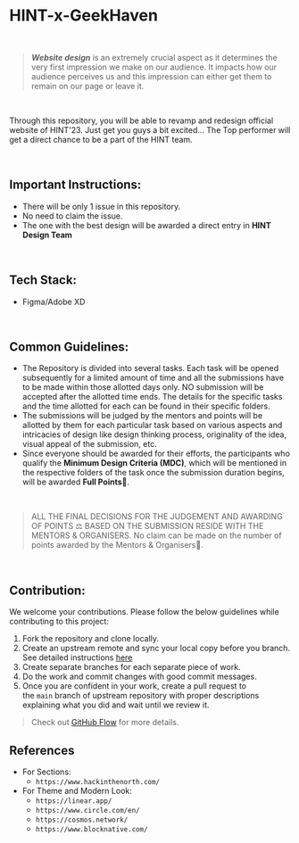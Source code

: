 # HINT-x-GeekHaven

</br>

> ***Website design*** is an extremely crucial aspect as it determines the very first impression we make on our audience. It impacts how our audience perceives us and this impression can either get them to remain on our page or leave it. 

</br>

Through this repository, you will be able to revamp and redesign official website of HINT'23.
Just get you guys a bit excited... The Top performer will get a direct chance to be a part of the HINT team.

</br>

## Important Instructions:

- There will be only 1 issue in this repository.
- No need to claim the issue.
- The one with the best design will be awarded a direct entry in **HINT Design Team**

</br>

## Tech Stack:

- Figma/Adobe XD

</br>

## Common Guidelines:

- The Repository is divided into several tasks. Each task will be opened subsequently for a limited amount of time and all the submissions have to be made within those allotted days only. NO submission will be accepted after the allotted time ends. The details for the specific tasks and the time allotted for each can be found in their specific folders.
- The submissions will be judged by the mentors and points will be allotted by them for each particular task based on various aspects and intricacies of design like design thinking process, originality of the idea, visual appeal of the submission, etc. 
- Since everyone should be awarded for their efforts, the participants who qualify the **Minimum Design Criteria (MDC)**,  which will be mentioned in the respective folders of the task once the submission duration begins, will be awarded **Full Points🎉**.   
    
    
    
</br>

> ALL THE FINAL DECISIONS FOR THE JUDGEMENT AND AWARDING OF POINTS ⚖️ BASED ON THE SUBMISSION RESIDE WITH THE MENTORS & ORGANISERS. 
> No claim can be made on the number of points awarded by the Mentors & Organisers🙂.

</br>

## **Contribution:**

We welcome your contributions. Please follow the below guidelines while contributing to this project:

1. Fork the repository and clone locally.
2. Create an upstream remote and sync your local copy before you branch. See detailed instructions [here](https://help.github.com/articles/syncing-a-fork)
3. Create separate branches for each separate piece of work.
4. Do the work and commit changes with good commit messages.
5. Once you are confident in your work, create a pull request to the `main` branch of upstream repository with proper descriptions explaining what you did and wait until we review it.

> Check out [GitHub Flow](https://guides.github.com/introduction/flow/) for more details.

## References
 - For Sections:
   - `https://www.hackinthenorth.com/`
 - For Theme and Modern Look:
   - `https://linear.app/`
   - `https://www.circle.com/en/`
   - `https://cosmos.network/`
   - `https://www.blocknative.com/`
